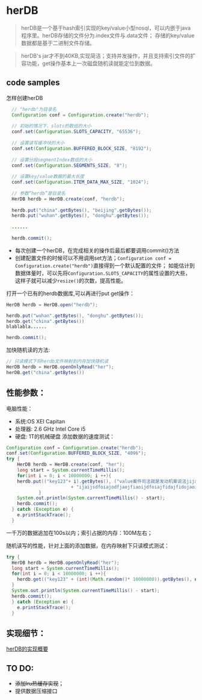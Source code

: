 # herDB

> herDB是一个基于hash索引实现的key/value小型nosql，可以内嵌于java程序里。herDB存储的文件分为.index文件与.data文件；
存储的key/value数据都是基于二进制文件存储。

> herDB's jar才不到40KB,实现简洁；支持并发操作，并且支持索引文件的扩容功能，get操作基本上一次磁盘随机读就能定位到数据。

## code samples
怎样创建herDB
``` java
  // "herdb"为目录名
  Configuration conf = Configuration.create("herdb");
  
  // 初始的情况下，slots的数组的大小
  conf.set(Configuration.SLOTS_CAPACITY, "65536");
  
  // 设置读写缓冲块的大小
  conf.set(Configuration.BUFFERED_BLOCK_SIZE, "8192");
  
  // 设置分段segmentIndex数组的大小
  conf.set(Configuration.SEGMENTS_SIZE, "8");
  
  // 设置key/value数据的最大长度
  conf.set(Configuration.ITEM_DATA_MAX_SIZE, "1024");
  
  // 参数“herdb”是目录名
  HerDB herdb = HerDB.create(conf, "herdb");
  
  herdb.put("china".getBytes(), "beijing".getBytes());
  herdb.put("wuhan".getBytes(), "donghu".getBytes());
  
  ......
  
  herdb.commit();
```
+ 每次创建一个herDB，在完成相关的操作后最后都要调用commit()方法
+ 创建配置文件的时候可以不用调用set方法；`Configuration conf = Configuration.create("herdb")`直接得到一个默认配置的文件；
如能估计到数据体量时，可以先将`Configuration.SLOTS_CAPACITY`的属性设置的大些，这样子就可以减少`resize()`的次数，提高性能。

打开一个已有的herdb数据库,可以再进行put get操作：
``` java
HerDB herdb = HerDB.open("herdb");

herdb.put("wuhan".getBytes(), "donghu".getBytes());
herdb.get("china".getBytes())
blablabla......

herdb.commit();
```

加快随机读的方法:
``` java
// 只读模式下将herdb文件映射到内存加快随机读
HerDB herdb = HerDB.openOnlyRead("her");
herDB.get("china".getBytes())
```

## 性能参数：
电脑性能：
+ 系统:OS XEI Capitan
+ 处理器: 2.6 GHz Intel Core i5
+ 硬盘: 1T的机械硬盘
添加数据的速度测试：
``` java
Configuration conf = Configuration.create("herdb");
conf.set(Configuration.BUFFERED_BLOCK_SIZE, "4096");
try {
    HerDB herdb = HerDB.create(conf, "her");
    long start = System.currentTimeMillis();
    for(int i = 0; i < 10000000; i ++){
    herdb.put(("key123"+ i).getBytes(), ("value案件司法就是发动机案说法jijaijdiajdifjaojfdiaodfijaosjdfoiajdfoiajfdi"
                        + "ijaijsdfoiajodfjaojfiaoijdfoiajfidajfidojaoijdfiojfiajsidfjiasjdfijaidsfjaiojfiajdfidajsdifjaisdfa"+i).getBytes());
            }
    System.out.println(System.currentTimeMillis() - start);
    herdb.commit();
  } catch (Exception e) {
    e.printStackTrace();
  }
```
一千万的数据追加在100s以内；索引占据的内存：100M左右；

随机读写的性能，针对上面的添加数据，在内存映射下只读模式测试：
``` java
try {
  HerDB herdb = HerDB.openOnlyRead("her");
  long start = System.currentTimeMillis();
  for(int i = 0; i < 10000000; i ++){
    herdb.get(("key123" + (int)(Math.random()* 10000000)).getBytes(), null);
  }
  System.out.println(System.currentTimeMillis() - start);
  herdb.commit();
  } catch (Exception e) {     
    e.printStackTrace();
  }
```


## 实现细节：
[herDB的实现概要](http://funeyu.github.io/2016/04/18/herDB%E7%9A%84%E8%AE%BE%E8%AE%A1%E6%A6%82%E8%A6%81/)

## TO DO:
+ ~~添加lru热缓存实现~~；
+ 提供数据压缩接口
